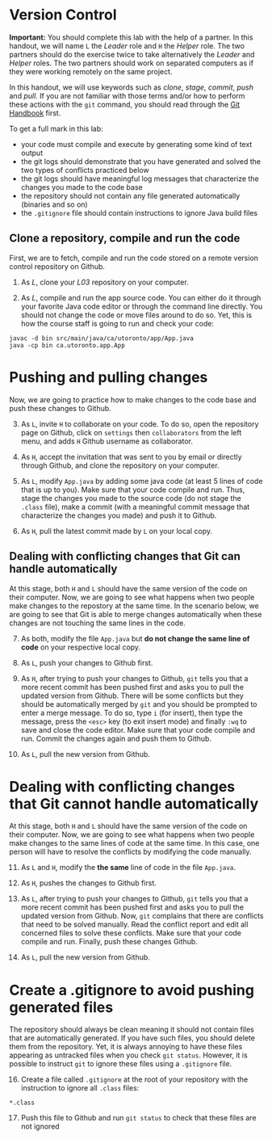 # Version Control

**Important:** You should complete this lab with the help of a partner. In this handout, we will name `L` the *Leader* role and `H` the *Helper* role. The two partners should do the exercise twice to take alternatively the *Leader* and *Helper* roles. The two partners should work on separated computers as if they were working remotely on the same project.

In this handout, we will use keywords such as *clone*, *stage*, *commit*, *push* and *pull*. If you are not familiar with those terms and/or how to perform these actions with the `git` command, you should read through the [Git Handbook](https://guides.github.com/introduction/git-handbook/) first. 

To get a full mark in this lab:

- your code must compile and execute by generating some kind of text output
- the git logs should demonstrate that you have generated and solved the two types of conflicts practiced below
- the git logs should have meaningful log messages that characterize the changes you made to the code base
- the repository should not contain any file generated automatically (binaries and so on) 
- the `.gitignore` file should contain instructions to ignore Java build files

## Clone a repository, compile and run the code

First, we are to fetch, compile and run the code stored on a remote version control repository on Github. 

1. As *L*, clone your *L03* repository on your computer.

2. As *L*, compile and run the app source code. You can either do it through your favorite Java code editor or through the command line directly. You should not change the code or move files around to do so. Yet, this is how the course staff is going to run and check your code: 

```
javac -d bin src/main/java/ca/utoronto/app/App.java
java -cp bin ca.utoronto.app.App
```

# Pushing and pulling changes

Now, we are going to practice how to make changes to the code base and push these changes to Github. 

3. As `L`, invite `H` to collaborate on your code. To do so, open the repository page on Github, click on `settings` then `collaborators` from the left menu, and adds `H` Github username as collaborator. 

4. As `H`, accept the invitation that was sent to you by email or directly through Github, and clone the repository on your computer. 

5. As `L`, modify `App.java` by adding some java code (at least 5 lines of code that is up to you). Make sure that your code compile and run. Thus, stage the changes you made to the source code (do not stage the `.class` file), make a commit (with a meaningful commit message that characterize the changes you made) and push it to Github.

6. As `H`, pull the latest commit made by `L` on your local copy. 

## Dealing with conflicting changes that Git can handle automatically

At this stage, both `H` and `L` should have the same version of the code on their computer. Now, we are going to see what happens when two people make changes to the repostory at the same time. In the scenario below, we are going to see that Git is able to merge changes automatically when these changes are not touching the same lines in the code. 

7. As both, modify the file `App.java` but **do not change the same line of code** on your respective local copy.

8. As `L`, push your changes to Github first.

9. As `H`, after trying to push your changes to Github, `git` tells you that a more recent commit has been pushed first and asks you to pull the updated version from Github. There will be some conflicts but they should be automatically merged by `git` and you should be prompted to enter a merge message. To do so, type `i` (for insert), then type the message, press the `<esc>` key (to exit insert mode) and finally `:wq` to save and close the code editor.  Make sure that your code compile and run. Commit the changes again and push them to Github. 

10. As `L`, pull the new version from Github. 

# Dealing with conflicting changes that Git cannot handle automatically

At this stage, both `H` and `L` should have the same version of the code on their computer. Now, we are going to see what happens when two people make changes to the same lines of code at the same time. In this case, one person will have to resolve the conflicts by modifying the code manually.  

11. As `L` and `H`, modify the **the same** line of code in the file `App.java`. 

12. As `H`, pushes the changes to Github first.

13. As `L`, after trying to push your changes to Github, `git` tells you that a more recent commit has been pushed first and asks you to pull the updated version from Github. Now, `git` complains that there are conflicts that need to be solved manually. Read the conflict report and edit all concerned files to solve these conflicts. Make sure that your code compile and run. Finally, push these changes  Github. 

14. As `L`, pull the new version from Github.

# Create a .gitignore to avoid pushing generated files

The repository should always be clean meaning it should not contain files that are automatically generated. If you have such files, you should delete them from the repository. Yet, it is always annoying to have these files appearing as untracked files when you check `git status`. However, it is possible to instruct `git` to ignore these files using a `.gitignore` file. 

16. Create a file called `.gitignore` at the root of your repository with the instruction to ignore all `.class` files:

```
*.class
```

17. Push this file to Github and run `git status` to check that these files are not ignored










